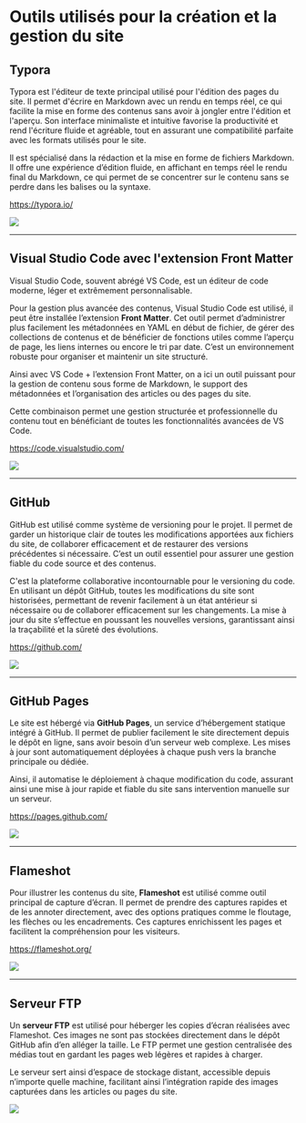 # Outils utilisés pour la création et la gestion du site



## Typora

Typora est l'éditeur de texte principal utilisé pour l'édition des pages du site. Il permet d'écrire en Markdown avec un rendu en temps réel, ce qui facilite la mise en forme des contenus sans avoir à jongler entre l'édition et l'aperçu. Son interface minimaliste et intuitive favorise la productivité et rend l'écriture fluide et agréable, tout en assurant une compatibilité parfaite avec les formats utilisés pour le site.

Il est spécialisé dans la rédaction et la mise en forme de fichiers Markdown. Il offre une expérience d’édition fluide, en affichant en temps réel le rendu final du Markdown, ce qui permet de se concentrer sur le contenu sans se perdre dans les balises ou la syntaxe. 

https://typora.io/

![](https://www.ndu69.com/Screenshots/screenshot_2025-07-30_15-50-28.jpg)

---

## Visual Studio Code avec l'extension Front Matter

Visual Studio Code, souvent abrégé VS Code, est un éditeur de code moderne, léger et extrêmement personnalisable.

Pour la gestion plus avancée des contenus, Visual Studio Code est utilisé, il peut être installée l’extension **Front Matter**. Cet outil permet d’administrer plus facilement les métadonnées en YAML en début de fichier, de gérer des collections de contenus et de bénéficier de fonctions utiles comme l’aperçu de page, les liens internes ou encore le tri par date. C’est un environnement robuste pour organiser et maintenir un site structuré.

Ainsi avec VS Code + l’extension Front Matter, on a ici un outil puissant pour la gestion de contenu sous forme de Markdown, le support des métadonnées et l’organisation des articles ou des pages du site. 

Cette combinaison permet une gestion structurée et professionnelle du contenu tout en bénéficiant de toutes les fonctionnalités avancées de VS Code. 

https://code.visualstudio.com/

![](https://www.ndu69.com/Screenshots/screenshot_2025-07-30_15-55-51.jpg)

---

## GitHub

GitHub est utilisé comme système de versioning pour le projet. Il permet de garder un historique clair de toutes les modifications apportées aux fichiers du site, de collaborer efficacement et de restaurer des versions précédentes si nécessaire. C’est un outil essentiel pour assurer une gestion fiable du code source et des contenus.

C'est la plateforme collaborative incontournable pour le versioning du code. En utilisant un dépôt GitHub, toutes les modifications du site sont historisées, permettant de revenir facilement à un état antérieur si nécessaire ou de collaborer efficacement sur les changements. La mise à jour du site s’effectue en poussant les nouvelles versions, garantissant ainsi la traçabilité et la sûreté des évolutions.

https://github.com/

![](https://www.ndu69.com/Screenshots/screenshot_2025-07-30_15-56-57.jpg)

---

## GitHub Pages

Le site est hébergé via **GitHub Pages**, un service d’hébergement statique intégré à GitHub. Il permet de publier facilement le site directement depuis le dépôt en ligne, sans avoir besoin d’un serveur web complexe. Les mises à jour sont automatiquement déployées à chaque push vers la branche principale ou dédiée.

Ainsi, il automatise le déploiement à chaque modification du code, assurant ainsi une mise à jour rapide et fiable du site sans intervention manuelle sur un serveur.

https://pages.github.com/

![](https://www.ndu69.com/Screenshots/screenshot_2025-07-30_15-58-27.jpg)

---

## Flameshot

Pour illustrer les contenus du site, **Flameshot** est utilisé comme outil principal de capture d’écran. Il permet de prendre des captures rapides et de les annoter directement, avec des options pratiques comme le floutage, les flèches ou les encadrements. Ces captures enrichissent les pages et facilitent la compréhension pour les visiteurs.

https://flameshot.org/

![](https://www.ndu69.com/Screenshots/screenshot_2025-07-30_15-59-23.jpg)

---

## Serveur FTP

Un **serveur FTP** est utilisé pour héberger les copies d’écran réalisées avec Flameshot. Ces images ne sont pas stockées directement dans le dépôt GitHub afin d’en alléger la taille. Le FTP permet une gestion centralisée des médias tout en gardant les pages web légères et rapides à charger.

Le serveur sert ainsi d’espace de stockage distant, accessible depuis n’importe quelle machine, facilitant ainsi l’intégration rapide des images capturées dans les articles ou pages du site.

![](https://is1-ssl.mzstatic.com/image/thumb/Purple123/v4/b9/ae/65/b9ae658b-1f0e-75e4-e8da-7e32574aa05d/AppIcon-0-0-1x_U007emarketing-0-0-0-10-0-0-sRGB-0-0-0-GLES2_U002c0-512MB-85-220-0-0.png/230x0w.webp)
